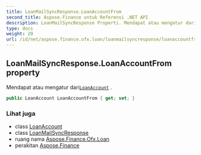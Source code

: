 ```yaml
---
title: LoanMailSyncResponse.LoanAccountFrom
second_title: Aspose.Finance untuk Referensi .NET API
description: LoanMailSyncResponse Properti. Mendapat atau mengatur dariLoanAccount .
type: docs
weight: 20
url: /id/net/aspose.finance.ofx.loan/loanmailsyncresponse/loanaccountfrom/
---
```

## LoanMailSyncResponse.LoanAccountFrom property

Mendapat atau mengatur dari[`LoanAccount`](../../../aspose.finance.ofx/loanaccount/) .

```csharp
public LoanAccount LoanAccountFrom { get; set; }
```

### Lihat juga

* class [LoanAccount](../../../aspose.finance.ofx/loanaccount/)
* class [LoanMailSyncResponse](../)
* ruang nama [Aspose.Finance.Ofx.Loan](../../loanmailsyncresponse/)
* perakitan [Aspose.Finance](../../../)


